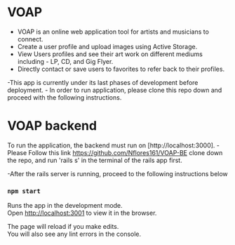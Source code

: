 # VOAP 

- VOAP is an online web application tool for artists and musicians to connect.
- Create a user profile and upload images using Active Storage.
- View Users profiles and see their art work on different mediums including - LP, CD, and Gig Flyer.
- Directly contact or save users to favorites to refer back to their profiles.

-This app is currently under its last phases of development before deployment.
    - In order to run application, please clone this repo down and proceed with the following instructions.

# VOAP backend

To run the application, the backend must run on [http://localhost:3000].
-Please Follow this link https://github.com/Nflores161/VOAP-BE clone down the repo, and run 'rails s' in the terminal of the rails app first.

-After the rails server is running, proceed to the following instructions below 

### `npm start`

Runs the app in the development mode.\
Open [http://localhost:3001](http://localhost:3001) to view it in the browser.

The page will reload if you make edits.\
You will also see any lint errors in the console.


